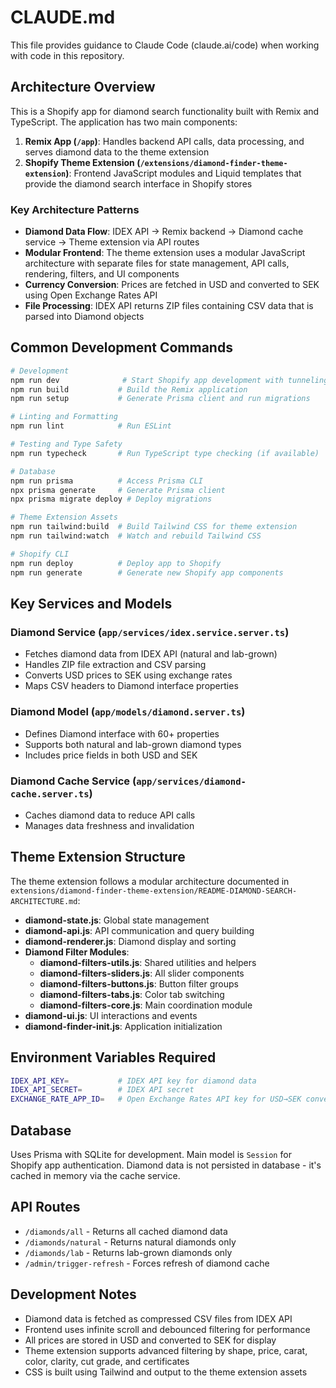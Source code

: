 # CLAUDE.md

This file provides guidance to Claude Code (claude.ai/code) when working with code in this repository.

## Architecture Overview

This is a Shopify app for diamond search functionality built with Remix and TypeScript. The application has two main components:

1. **Remix App (`/app`)**: Handles backend API calls, data processing, and serves diamond data to the theme extension
2. **Shopify Theme Extension (`/extensions/diamond-finder-theme-extension`)**: Frontend JavaScript modules and Liquid templates that provide the diamond search interface in Shopify stores

### Key Architecture Patterns

- **Diamond Data Flow**: IDEX API → Remix backend → Diamond cache service → Theme extension via API routes
- **Modular Frontend**: The theme extension uses a modular JavaScript architecture with separate files for state management, API calls, rendering, filters, and UI components
- **Currency Conversion**: Prices are fetched in USD and converted to SEK using Open Exchange Rates API
- **File Processing**: IDEX API returns ZIP files containing CSV data that is parsed into Diamond objects

## Common Development Commands

```bash
# Development
npm run dev              # Start Shopify app development with tunneling
npm run build           # Build the Remix application
npm run setup           # Generate Prisma client and run migrations

# Linting and Formatting
npm run lint            # Run ESLint

# Testing and Type Safety
npm run typecheck       # Run TypeScript type checking (if available)

# Database
npm run prisma          # Access Prisma CLI
npx prisma generate     # Generate Prisma client
npx prisma migrate deploy # Deploy migrations

# Theme Extension Assets
npm run tailwind:build  # Build Tailwind CSS for theme extension
npm run tailwind:watch  # Watch and rebuild Tailwind CSS

# Shopify CLI
npm run deploy          # Deploy app to Shopify
npm run generate        # Generate new Shopify app components
```

## Key Services and Models

### Diamond Service (`app/services/idex.service.server.ts`)

- Fetches diamond data from IDEX API (natural and lab-grown)
- Handles ZIP file extraction and CSV parsing
- Converts USD prices to SEK using exchange rates
- Maps CSV headers to Diamond interface properties

### Diamond Model (`app/models/diamond.server.ts`)

- Defines Diamond interface with 60+ properties
- Supports both natural and lab-grown diamond types
- Includes price fields in both USD and SEK

### Diamond Cache Service (`app/services/diamond-cache.server.ts`)

- Caches diamond data to reduce API calls
- Manages data freshness and invalidation

## Theme Extension Structure

The theme extension follows a modular architecture documented in `extensions/diamond-finder-theme-extension/README-DIAMOND-SEARCH-ARCHITECTURE.md`:

- **diamond-state.js**: Global state management
- **diamond-api.js**: API communication and query building
- **diamond-renderer.js**: Diamond display and sorting
- **Diamond Filter Modules**:
  - **diamond-filters-utils.js**: Shared utilities and helpers
  - **diamond-filters-sliders.js**: All slider components
  - **diamond-filters-buttons.js**: Button filter groups
  - **diamond-filters-tabs.js**: Color tab switching
  - **diamond-filters-core.js**: Main coordination module
- **diamond-ui.js**: UI interactions and events
- **diamond-finder-init.js**: Application initialization

## Environment Variables Required

```bash
IDEX_API_KEY=           # IDEX API key for diamond data
IDEX_API_SECRET=        # IDEX API secret
EXCHANGE_RATE_APP_ID=   # Open Exchange Rates API key for USD→SEK conversion
```

## Database

Uses Prisma with SQLite for development. Main model is `Session` for Shopify app authentication. Diamond data is not persisted in database - it's cached in memory via the cache service.

## API Routes

- `/diamonds/all` - Returns all cached diamond data
- `/diamonds/natural` - Returns natural diamonds only
- `/diamonds/lab` - Returns lab-grown diamonds only
- `/admin/trigger-refresh` - Forces refresh of diamond cache

## Development Notes

- Diamond data is fetched as compressed CSV files from IDEX API
- Frontend uses infinite scroll and debounced filtering for performance
- All prices are stored in USD and converted to SEK for display
- Theme extension supports advanced filtering by shape, price, carat, color, clarity, cut grade, and certificates
- CSS is built using Tailwind and output to the theme extension assets
